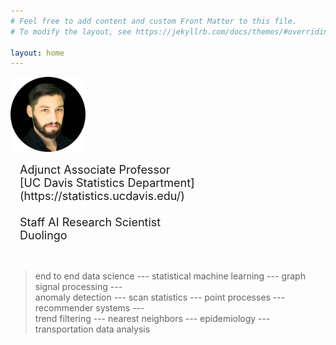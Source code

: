 ```yaml
---
# Feel free to add content and custom Front Matter to this file.
# To modify the layout, see https://jekyllrb.com/docs/themes/#overriding-theme-defaults

layout: home
---
```


<img width="120px" src="jsharpna_portrait.png">
<span style="padding:15px; font-size:large; display: inline-block; vertical-align: middle;">
Adjunct Associate Professor<br>
[UC Davis Statistics Department](https://statistics.ucdavis.edu/)<br><br>
Staff AI Research Scientist<br>
Duolingo
</span> <br><br>

> end to end data science --- statistical machine learning --- graph signal processing ---<br>
> anomaly detection --- scan statistics --- point processes --- recommender systems --- <br>
> trend filtering --- nearest neighbors --- epidemiology --- transportation data analysis<br>


